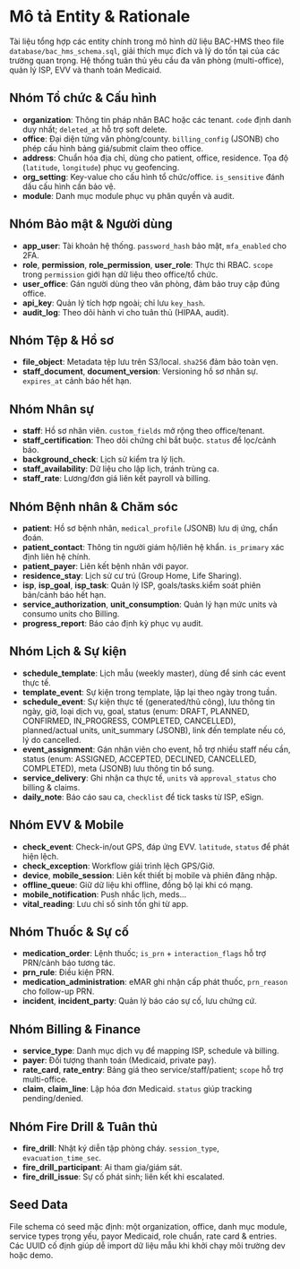 # Mô tả Entity & Rationale

Tài liệu tổng hợp các entity chính trong mô hình dữ liệu BAC-HMS theo file `database/bac_hms_schema.sql`, giải thích mục đích và lý do tồn tại của các trường quan trọng. Hệ thống tuân thủ yêu cầu đa văn phòng (multi-office), quản lý ISP, EVV và thanh toán Medicaid.

## Nhóm Tổ chức & Cấu hình

- **organization**: Thông tin pháp nhân BAC hoặc các tenant. `code` định danh duy nhất; `deleted_at` hỗ trợ soft delete.
- **office**: Đại diện từng văn phòng/county. `billing_config` (JSONB) cho phép cấu hình bảng giá/submit claim theo office.
- **address**: Chuẩn hóa địa chỉ, dùng cho patient, office, residence. Tọa độ (`latitude`, `longitude`) phục vụ geofencing.
- **org_setting**: Key-value cho cấu hình tổ chức/office. `is_sensitive` đánh dấu cấu hình cần bảo vệ.
- **module**: Danh mục module phục vụ phân quyền và audit.

## Nhóm Bảo mật & Người dùng

- **app_user**: Tài khoản hệ thống. `password_hash` bảo mật, `mfa_enabled` cho 2FA.
- **role**, **permission**, **role_permission**, **user_role**: Thực thi RBAC. `scope` trong `permission` giới hạn dữ liệu theo office/tổ chức.
- **user_office**: Gán người dùng theo văn phòng, đảm bảo truy cập đúng office.
- **api_key**: Quản lý tích hợp ngoài; chỉ lưu `key_hash`.
- **audit_log**: Theo dõi hành vi cho tuân thủ (HIPAA, audit).

## Nhóm Tệp & Hồ sơ

- **file_object**: Metadata tệp lưu trên S3/local. `sha256` đảm bảo toàn vẹn.
- **staff_document**, **document_version**: Versioning hồ sơ nhân sự. `expires_at` cảnh báo hết hạn.

## Nhóm Nhân sự

- **staff**: Hồ sơ nhân viên. `custom_fields` mở rộng theo office/tenant.
- **staff_certification**: Theo dõi chứng chỉ bắt buộc. `status` để lọc/cảnh báo.
- **background_check**: Lịch sử kiểm tra lý lịch.
- **staff_availability**: Dữ liệu cho lập lịch, tránh trùng ca.
- **staff_rate**: Lương/đơn giá liên kết payroll và billing.

## Nhóm Bệnh nhân & Chăm sóc

- **patient**: Hồ sơ bệnh nhân, `medical_profile` (JSONB) lưu dị ứng, chẩn đoán.
- **patient_contact**: Thông tin người giám hộ/liên hệ khẩn. `is_primary` xác định liên hệ chính.
- **patient_payer**: Liên kết bệnh nhân với payor.
- **residence_stay**: Lịch sử cư trú (Group Home, Life Sharing).
- **isp**, **isp_goal**, **isp_task**: Quản lý ISP, goals/tasks.kiểm soát phiên bản/cảnh báo hết hạn.
- **service_authorization**, **unit_consumption**: Quản lý hạn mức units và consumo units cho Billing.
- **progress_report**: Báo cáo định kỳ phục vụ audit.

## Nhóm Lịch & Sự kiện

- **schedule_template**: Lịch mẫu (weekly master), dùng để sinh các event thực tế.
- **template_event**: Sự kiện trong template, lặp lại theo ngày trong tuần.
- **schedule_event**: Sự kiện thực tế (generated/thủ công), lưu thông tin ngày, giờ, loại dịch vụ, goal, status (enum: DRAFT, PLANNED, CONFIRMED, IN_PROGRESS, COMPLETED, CANCELLED), planned/actual units, unit_summary (JSONB), link đến template nếu có, lý do cancelled.
- **event_assignment**: Gán nhân viên cho event, hỗ trợ nhiều staff nếu cần, status (enum: ASSIGNED, ACCEPTED, DECLINED, CANCELLED, COMPLETED), meta (JSONB) lưu thông tin bổ sung.
- **service_delivery**: Ghi nhận ca thực tế, `units` và `approval_status` cho billing & claims.
- **daily_note**: Báo cáo sau ca, `checklist` để tick tasks từ ISP, eSign.

## Nhóm EVV & Mobile

- **check_event**: Check-in/out GPS, đáp ứng EVV. `latitude`, `status` để phát hiện lệch.
- **check_exception**: Workflow giải trình lệch GPS/Giờ.
- **device**, **mobile_session**: Liên kết thiết bị mobile và phiên đăng nhập.
- **offline_queue**: Giữ dữ liệu khi offline, đồng bộ lại khi có mạng.
- **mobile_notification**: Push nhắc lịch, meds…
- **vital_reading**: Lưu chỉ số sinh tồn ghi từ app.

## Nhóm Thuốc & Sự cố

- **medication_order**: Lệnh thuốc; `is_prn` + `interaction_flags` hỗ trợ PRN/cảnh báo tương tác.
- **prn_rule**: Điều kiện PRN.
- **medication_administration**: eMAR ghi nhận cấp phát thuốc, `prn_reason` cho follow-up PRN.
- **incident**, **incident_party**: Quản lý báo cáo sự cố, lưu chứng cứ.

## Nhóm Billing & Finance

- **service_type**: Danh mục dịch vụ để mapping ISP, schedule và billing.
- **payer**: Đối tượng thanh toán (Medicaid, private pay).
- **rate_card**, **rate_entry**: Bảng giá theo service/staff/patient; `scope` hỗ trợ multi-office.
- **claim**, **claim_line**: Lập hóa đơn Medicaid. `status` giúp tracking pending/denied.

## Nhóm Fire Drill & Tuân thủ

- **fire_drill**: Nhật ký diễn tập phòng cháy. `session_type`, `evacuation_time_sec`.
- **fire_drill_participant**: Ai tham gia/giám sát.
- **fire_drill_issue**: Sự cố phát sinh; liên kết khi escalated.

## Seed Data

File schema có seed mặc định: một organization, office, danh mục module, service types trọng yếu, payor Medicaid, role chuẩn, rate card & entries. Các UUID cố định giúp dễ import dữ liệu mẫu khi khởi chạy môi trường dev hoặc demo.

